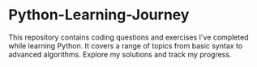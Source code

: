 # Python-Learning-Journey
This repository contains coding questions and exercises I've completed while learning Python. It covers a range of topics from basic syntax to advanced algorithms. Explore my solutions and track my progress.
